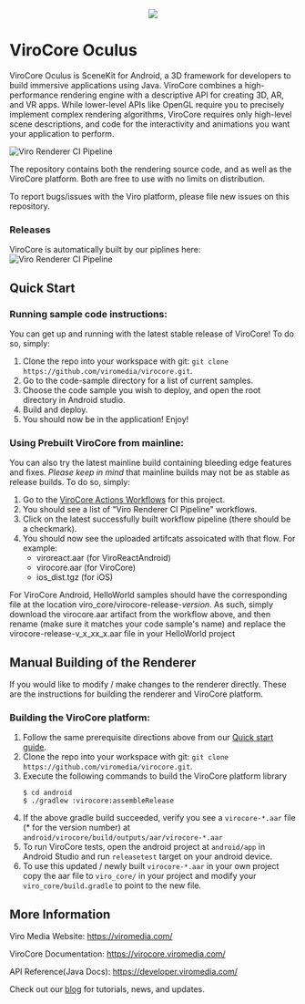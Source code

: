 <p align="center">
<img src="https://github.com/dthian/virocore-oculus/blob/master/logo.png">
</p>

ViroCore Oculus
=====================

ViroCore Oculus is SceneKit for Android, a 3D framework for developers to build immersive applications using Java. ViroCore combines a high-performance rendering engine with a descriptive API for creating 3D, AR, and VR apps. While lower-level APIs like OpenGL require you to precisely implement complex rendering algorithms, ViroCore requires only high-level scene descriptions, and code for the interactivity and animations you want your application to perform.

![Viro Renderer CI Pipeline](https://github.com/dthian/virocore/workflows/Viro%20Renderer%20CI%20Pipeline/badge.svg)

The repository contains both the rendering source code, and as well as the ViroCore platform. Both are free to use with no limits on distribution.

To report bugs/issues with the Viro platform, please file new issues on this repository.

### Releases
ViroCore is automatically built by our piplines here: ![Viro Renderer CI Pipeline](https://github.com/dthian/virocore/workflows/Viro%20Renderer%20CI%20Pipeline/badge.svg)

## Quick Start
### Running sample code instructions:
You can get up and running with the latest stable release of ViroCore! To do so, simply:
1. Clone the repo into your workspace with git: `git clone https://github.com/viromedia/virocore.git`.
2. Go to the code-sample directory for a list of current samples.
3. Choose the code sample you wish to deploy, and open the root directory in Android studio. 
4. Build and deploy.
5. You should now be in the application! Enjoy!

### Using Prebuilt ViroCore from mainline:
You can also try the latest mainline build containing bleeding edge features and fixes. *Please keep in mind* that mainline builds may not be as stable as release builds. To do so, simply: 

1. Go to the [ViroCore Actions Workflows](https://github.com/viromedia/virocore/actions) for this project.
2. You should see a list of "Viro Renderer CI Pipeline" workflows. 
3. Click on the latest successfully built workflow pipeline (there should be a checkmark).
4. You should now see the uploaded artifcats assoicated with that flow. For example:
   - viroreact.aar (for ViroReactAndroid)
   - virocore.aar (for ViroCore)
   - ios_dist.tgz (for iOS)

For ViroCore Android, HelloWorld samples should have the corresponding file at the location viro_core/virocore-release-*version*. As such, simply download the virocore.aar artifact from the workflow above, and then rename (make sure it matches your code sample's name) and replace the virocore-release-v_x_xx_x.aar file in your HelloWorld project

## Manual Building of the Renderer

If you would like to modify / make changes to the renderer directly. These are the instructions for building the renderer and ViroCore platform. 

### Building the ViroCore platform:
1. Follow the same prerequisite directions above from our [Quick start guide](https://virocore.viromedia.com/docs/getting-started).
2. Clone the repo into your workspace with git: `git clone https://github.com/viromedia/virocore.git`.
3. Execute the following commands to build the ViroCore platform library
   ```
   $ cd android
   $ ./gradlew :virocore:assembleRelease
   ```
4. If the above gradle build succeeded, verify you see a `virocore-*.aar` file (* for the version number) at `android/virocore/build/outputs/aar/virocore-*.aar`
5. To run ViroCore tests, open the android project at `android/app` in Android Studio and run `releasetest` target on your android device.
6. To use this updated / newly built `virocore-*.aar` in your own project copy the aar file to `viro_core/` in your project and modify your `viro_core/build.gradle` to point to the new file.

## More Information

Viro Media Website: https://viromedia.com/

ViroCore Documentation: https://virocore.viromedia.com/

API Reference(Java Docs): https://developer.viromedia.com/

Check out our [blog](https://blog.viromedia.com/) for tutorials, news, and updates.
